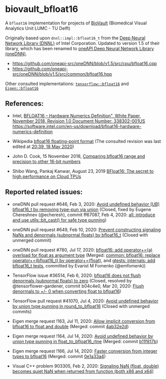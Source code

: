 # biovault_bfloat16

A `bfloat16` implementation for projects of [BioVault](https://github.com/biovault) (Biomedical Visual Analytics Unit LUMC - TU Delft)

Originally based upon `dnnl::impl::bfloat16_t` from the [Deep Neural Network Library (DNNL)](https://github.com/intel/mkl-dnn) of Intel Corporation.
Updated to version 1.5 of their library, which has been renamed to [oneAPI Deep Neural Network Library (oneDNN)](https://github.com/oneapi-src/oneDNN).
* https://github.com/oneapi-src/oneDNN/blob/v1.5/src/cpu/bfloat16.cpp
* https://github.com/oneapi-src/oneDNN/blob/v1.5/src/common/bfloat16.hpp

Other consulted implementations: [`tensorflow::bfloat16`](https://github.com/tensorflow/tensorflow/tree/v2.2.0/tensorflow/core/lib/bfloat16) and [`Eigen::bfloat16`](https://gitlab.com/libeigen/eigen/-/blob/master/Eigen/src/Core/arch/Default/BFloat16.h)

## References:

* Intel, [BFLOAT16 – Hardware Numerics Definition", White Paper, November 2018, Revision 1.0 Document Number: 338302-001US](https://software.intel.com/sites/default/files/managed/40/8b/bf16-hardware-numerics-definition-white-paper.pdf)
  https://software.intel.com/en-us/download/bfloat16-hardware-numerics-definition

* Wikipedia [bfloat16 floating-point format](https://en.wikipedia.org/wiki/Bfloat16_floating-point_format)
  (The consulted revision was last edited at [20:39, 18 May 2020](https://en.wikipedia.org/w/index.php?title=Bfloat16_floating-point_format&oldid=957432439))

* John D. Cook, 15 November 2018, [Comparing bfloat16 range and precision to other 16-bit numbers](https://www.johndcook.com/blog/2018/11/15/bfloat16)

* Shibo Wang, Pankaj Kanwar, August 23, 2019 [BFloat16: The secret to high performance on Cloud TPUs](https://cloud.google.com/blog/products/ai-machine-learning/bfloat16-the-secret-to-high-performance-on-cloud-tpus)

## Reported related issues:

* oneDNN pull request #646, Feb 3, 2020: [Avoid undefined behavior (UB) bfloat16_t by removing type-pun via union](https://github.com/oneapi-src/oneDNN/pull/646) (Closed,
fixed by Eugene Chereshnev (@echeresh), commit ff67087, Feb 4, 2020: [all: introduce and use utils::bit_cast() for safe type punning](https://github.com/oneapi-src/oneDNN/commit/ff670873307ed66a25a663181d3bff45d3e6469f))

* oneDNN pull request #649, Feb 10, 2020: [Prevent constructing signaling NaNs and denormals (subnormal floats) by bfloat16_t](https://github.com/oneapi-src/oneDNN/pull/649) (Closed with unmerged commit)

* oneDNN pull request #780, Jul 17, 2020: [bfloat16: add operator+=(a) overload for float as argument type](https://github.com/oneapi-src/oneDNN/pull/780) (Merged:
[common: bfloat16: replace operator+=(bfloat16_t) by operator+=(float)](https://github.com/oneapi-src/oneDNN/commit/d68271b7474f3a7e427d4637cef835592688be52), and
[gtests: internals: add bfloat16_t tests](https://github.com/oneapi-src/oneDNN/commit/49dcdb1d76bc43c058380f5697b75e2f7f2552a6), committed by Evarist M Fomenko (@emfomenk))

* TensorFlow issue #36514, Feb 6, 2020: [bfloat16 does not flush denormals (subnormal floats) to zero](https://github.com/tensorflow/tensorflow/issues/36514) (Closed,
resolved by @tensorflower-gardener, commit b04c4e0, Mar 20, 2020: [Flush denormals to +/- 0 when converting float to bfloat16](https://github.com/tensorflow/tensorflow/commit/b04c4e0e4338924d5281626445594a900bd673a6)) 

* TensorFlow pull request #41070, Jul 4, 2020: [Avoid undefined behavior by union type punning in round_to_bfloat16](https://github.com/tensorflow/tensorflow/pull/41070) (Closed with unmerged commits)

* Eigen merge request !163, Jul 11, 2020: [Allow implicit conversion from bfloat16 to float and double](https://gitlab.com/libeigen/eigen/-/merge_requests/163) (Merged:
commit [4ab32e2d](https://gitlab.com/libeigen/eigen/-/commit/4ab32e2de2511746e2108563a43cbbeb1922fbf2)) 

* Eigen merge request !164, Jul 14, 2020: [Avoid undefined behavior by union type punning in float_to_bfloat16_rtne](https://gitlab.com/libeigen/eigen/-/merge_requests/164) (Merged:
commit [b11f817b](https://gitlab.com/libeigen/eigen/-/commit/b11f817bcff04276f3024d6780f56a137968b81a))

* Eigen merge request !166, Jul 14, 2020: [Faster conversion from integer types to bfloat16](https://gitlab.com/libeigen/eigen/-/merge_requests/166) (Merged:
commit [0e1a33a4](https://gitlab.com/libeigen/eigen/-/commit/0e1a33a4617e605fbe93caf1ee51d1ef0f7cc29d)) 


* Visual C++ problem 903305, Feb 2, 2020: [Signaling NaN (float, double) becomes quiet NaN when returned from function (both x86 and x64)](https://developercommunity.visualstudio.com/content/problem/903305/signaling-nan-float-double-becomes-quiet-nan-when.html)